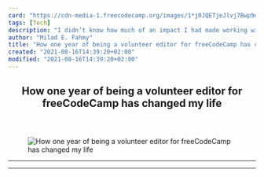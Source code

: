 ```yaml
---
card: "https://cdn-media-1.freecodecamp.org/images/1*j0JQETjeJlvj7Bwp9oUYGw.jpeg"
tags: [Tech]
description: "I didn’t know how much of an impact I had made working with f"
author: "Milad E. Fahmy"
title: "How one year of being a volunteer editor for freeCodeCamp has changed my life"
created: "2021-08-16T14:39:20+02:00"
modified: "2021-08-16T14:39:20+02:00"
---
```

<div class="site-wrapper">
<main id="site-main" class="site-main outer">
<div class="inner">
<article class="post-full post tag-tech tag-technology tag-life-lessons tag-self-improvement tag-startup ">
<header class="post-full-header">
<h1 class="post-full-title">How one year of being a volunteer editor for freeCodeCamp has changed my life</h1>
</header>
<figure class="post-full-image">
<picture>
<source media="(max-width: 700px)" sizes="1px" srcset="data:image/gif;base64,R0lGODlhAQABAIAAAAAAAP///yH5BAEAAAAALAAAAAABAAEAAAIBRAA7 1w">
<source media="(min-width: 701px)" sizes="(max-width: 800px) 400px,
(max-width: 1170px) 700px,
1400px" srcset="https://cdn-media-1.freecodecamp.org/images/1*j0JQETjeJlvj7Bwp9oUYGw.jpeg 300w,
https://cdn-media-1.freecodecamp.org/images/1*j0JQETjeJlvj7Bwp9oUYGw.jpeg 600w,
https://cdn-media-1.freecodecamp.org/images/1*j0JQETjeJlvj7Bwp9oUYGw.jpeg 1000w,
https://cdn-media-1.freecodecamp.org/images/1*j0JQETjeJlvj7Bwp9oUYGw.jpeg 2000w">
<img onerror="this.style.display='none'" src="https://cdn-media-1.freecodecamp.org/images/1*j0JQETjeJlvj7Bwp9oUYGw.jpeg" alt="How one year of being a volunteer editor for freeCodeCamp has changed my life">
</picture>
</figure>
<section class="post-full-content">
<div class="post-content">
</div>
<hr>
<hr>
</section>
</article>
</div>
</main>
</div>
<!-- Google Tag Manager (noscript) -->
<!-- End Google Tag Manager (noscript) -->

